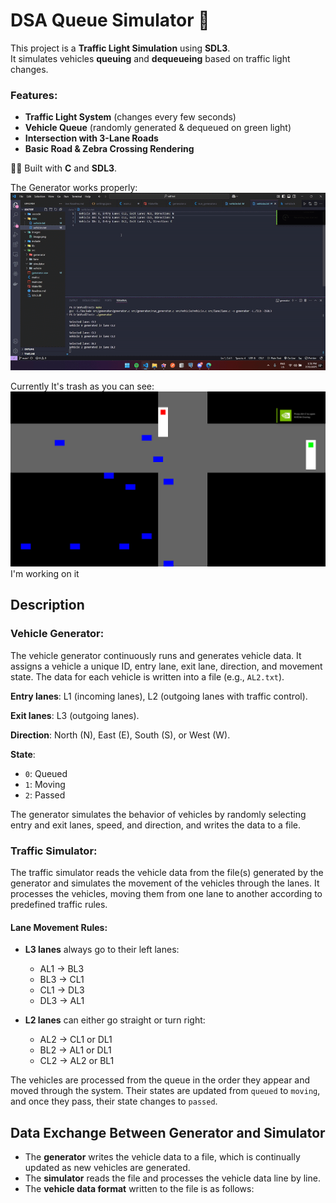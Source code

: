 # DSA Queue Simulator 🚦

This project is a **Traffic Light Simulation** using **SDL3**.  
It simulates vehicles **queuing** and **dequeueing** based on traffic light changes.

### Features:

- **Traffic Light System** (changes every few seconds)
- **Vehicle Queue** (randomly generated & dequeued on green light)
- **Intersection with 3-Lane Roads**
- **Basic Road & Zebra Crossing Rendering**

🚗💨 Built with **C** and **SDL3**.

The Generator works properly:
![alt text](./images/Desktop2025.02.22-13.51.38.02-ezgif.com-video-to-gif-converter.gif)

Currently It's trash as you can see:
![alt text](./images/image.png)
I'm working on it

## Description

### **Vehicle Generator:**

The vehicle generator continuously runs and generates vehicle data. It assigns a vehicle a unique ID, entry lane, exit lane, direction, and movement state. The data for each vehicle is written into a file (e.g., `AL2.txt`).

**Entry lanes**: L1 (incoming lanes), L2 (outgoing lanes with traffic control).

**Exit lanes**: L3 (outgoing lanes).

**Direction**: North (N), East (E), South (S), or West (W).

**State**:

- `0`: Queued
- `1`: Moving
- `2`: Passed

The generator simulates the behavior of vehicles by randomly selecting entry and exit lanes, speed, and direction, and writes the data to a file.

### **Traffic Simulator:**

The traffic simulator reads the vehicle data from the file(s) generated by the generator and simulates the movement of the vehicles through the lanes. It processes the vehicles, moving them from one lane to another according to predefined traffic rules.

#### Lane Movement Rules:

- **L3 lanes** always go to their left lanes:

  - AL1 → BL3
  - BL3 → CL1
  - CL1 → DL3
  - DL3 → AL1

- **L2 lanes** can either go straight or turn right:
  - AL2 → CL1 or DL1
  - BL2 → AL1 or DL1
  - CL2 → AL2 or BL1

The vehicles are processed from the queue in the order they appear and moved through the system. Their states are updated from `queued` to `moving`, and once they pass, their state changes to `passed`.

## Data Exchange Between Generator and Simulator

- The **generator** writes the vehicle data to a file, which is continually updated as new vehicles are generated.
- The **simulator** reads the file and processes the vehicle data line by line.
- The **vehicle data format** written to the file is as follows:
